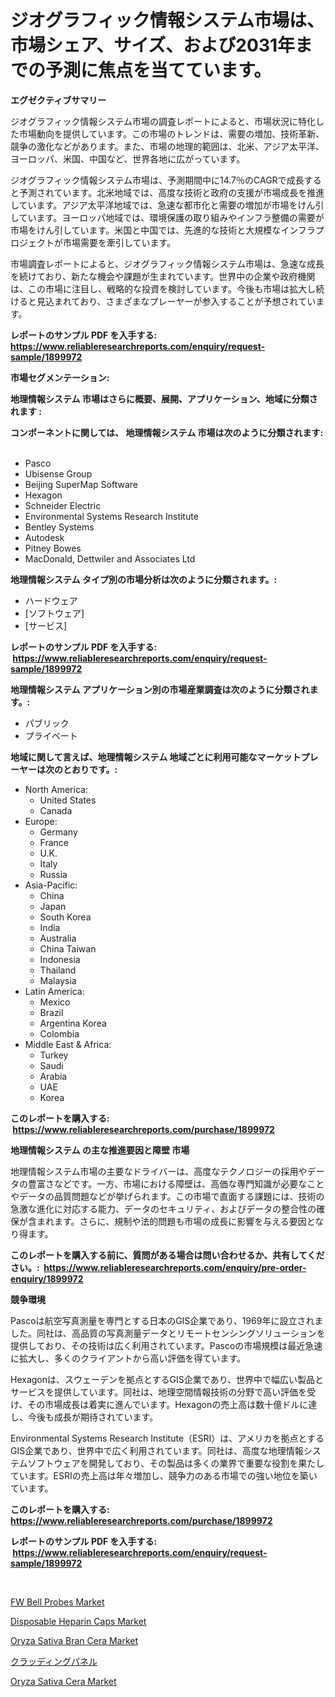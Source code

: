 <p><h1>ジオグラフィック情報システム市場は、市場シェア、サイズ、および2031年までの予測に焦点を当てています。</h1></p><p><strong>エグゼクティブサマリー</strong></p>
<p><p>ジオグラフィック情報システム市場の調査レポートによると、市場状況に特化した市場動向を提供しています。この市場のトレンドは、需要の増加、技術革新、競争の激化などがあります。また、市場の地理的範囲は、北米、アジア太平洋、ヨーロッパ、米国、中国など、世界各地に広がっています。</p><p>ジオグラフィック情報システム市場は、予測期間中に14.7％のCAGRで成長すると予測されています。北米地域では、高度な技術と政府の支援が市場成長を推進しています。アジア太平洋地域では、急速な都市化と需要の増加が市場をけん引しています。ヨーロッパ地域では、環境保護の取り組みやインフラ整備の需要が市場をけん引しています。米国と中国では、先進的な技術と大規模なインフラプロジェクトが市場需要を牽引しています。</p><p>市場調査レポートによると、ジオグラフィック情報システム市場は、急速な成長を続けており、新たな機会や課題が生まれています。世界中の企業や政府機関は、この市場に注目し、戦略的な投資を検討しています。今後も市場は拡大し続けると見込まれており、さまざまなプレーヤーが参入することが予想されています。</p></p>
<p><strong>レポートのサンプル PDF を入手する: <a href="https://www.reliableresearchreports.com/enquiry/request-sample/1899972">https://www.reliableresearchreports.com/enquiry/request-sample/1899972</a></strong></p>
<p><strong>市場セグメンテーション:</strong></p>
<p><strong> 地理情報システム 市場はさらに概要、展開、アプリケーション、地域に分類されます :</strong></p>
<p><strong>コンポーネントに関しては、 地理情報システム 市場は次のように分類されます: &nbsp;</strong></p>
<p><ul><li>Pasco</li><li>Ubisense Group</li><li>Beijing SuperMap Software</li><li>Hexagon</li><li>Schneider Electric</li><li>Environmental Systems Research Institute</li><li>Bentley Systems</li><li>Autodesk</li><li>Pitney Bowes</li><li>MacDonald, Dettwiler and Associates Ltd</li></ul></p>
<p><strong> 地理情報システム タイプ別の市場分析は次のように分類されます。:</strong></p>
<p><ul><li>ハードウェア</li><li>[ソフトウェア]</li><li>[サービス]</li></ul></p>
<p><strong>レポートのサンプル PDF を入手する: &nbsp;<a href="https://www.reliableresearchreports.com/enquiry/request-sample/1899972">https://www.reliableresearchreports.com/enquiry/request-sample/1899972</a></strong></p>
<p><strong> 地理情報システム アプリケーション別の市場産業調査は次のように分類されます。:</strong></p>
<p><ul><li>パブリック</li><li>プライベート</li></ul></p>
<p><strong>地域に関して言えば、地理情報システム 地域ごとに利用可能なマーケットプレーヤーは次のとおりです。:</strong></p>
<p><ul>
    <li>
        North America:
        <ul>
            <li>United States</li>
            <li>Canada</li>
        </ul>
    </li>
    <li>
        Europe:
        <ul>
            <li>Germany</li>
            <li>France</li>
            <li>U.K.</li>
            <li>Italy</li>
            <li>Russia</li>
        </ul>
    </li>
    <li>
        Asia-Pacific:
        <ul>
            <li>China</li>
            <li>Japan</li>
            <li>South Korea</li>
            <li>India</li>
            <li>Australia</li>
            <li>China Taiwan</li>
            <li>Indonesia</li>
            <li>Thailand</li>
            <li>Malaysia</li>
        </ul>
    </li>
    <li>
        Latin America:
        <ul>
            <li>Mexico</li>
            <li>Brazil</li>
            <li>Argentina Korea</li>
            <li>Colombia</li>
        </ul>
    </li>
    <li>
        Middle East & Africa:
        <ul>
            <li>Turkey</li>
            <li>Saudi</li>
            <li>Arabia</li>
            <li>UAE</li>
            <li>Korea</li>
        </ul>
    </li>
    </ul></p>
<p><strong>このレポートを購入する: &nbsp;<a href="https://www.reliableresearchreports.com/purchase/1899972">https://www.reliableresearchreports.com/purchase/1899972</a></strong></p>
<p><strong>地理情報システム の主な推進要因と障壁 市場</strong></p>
<p><p>地理情報システム市場の主要なドライバーは、高度なテクノロジーの採用やデータの豊富さなどです。一方、市場における障壁は、高価な専門知識が必要なことやデータの品質問題などが挙げられます。この市場で直面する課題には、技術の急激な進化に対応する能力、データのセキュリティ、およびデータの整合性の確保が含まれます。さらに、規制や法的問題も市場の成長に影響を与える要因となり得ます。</p></p>
<p><strong>このレポートを購入する前に、質問がある場合は問い合わせるか、共有してください。:&nbsp; <a href="https://www.reliableresearchreports.com/enquiry/pre-order-enquiry/1899972">https://www.reliableresearchreports.com/enquiry/pre-order-enquiry/1899972</a></strong></p>
<p><strong>競争環境</strong></p>
<p><p>Pascoは航空写真測量を専門とする日本のGIS企業であり、1969年に設立されました。同社は、高品質の写真測量データとリモートセンシングソリューションを提供しており、その技術は広く利用されています。Pascoの市場規模は最近急速に拡大し、多くのクライアントから高い評価を得ています。</p><p>Hexagonは、スウェーデンを拠点とするGIS企業であり、世界中で幅広い製品とサービスを提供しています。同社は、地理空間情報技術の分野で高い評価を受け、その市場成長は着実に進んでいます。Hexagonの売上高は数十億ドルに達し、今後も成長が期待されています。</p><p>Environmental Systems Research Institute（ESRI）は、アメリカを拠点とするGIS企業であり、世界中で広く利用されています。同社は、高度な地理情報システムソフトウェアを開発しており、その製品は多くの業界で重要な役割を果たしています。ESRIの売上高は年々増加し、競争力のある市場での強い地位を築いています。</p></p>
<p><strong>このレポートを購入する: &nbsp; <a href="https://www.reliableresearchreports.com/purchase/1899972">https://www.reliableresearchreports.com/purchase/1899972</a></strong></p>
<p><strong>レポートのサンプル PDF を入手する: &nbsp;<a href="https://www.reliableresearchreports.com/enquiry/request-sample/1899972">https://www.reliableresearchreports.com/enquiry/request-sample/1899972</a></strong><strong></strong></p>
<p>&nbsp;</p>
<p><p><a href="https://view.publitas.com/reportprime-1/fw-bell-probes-market-with-the-goal-of-estimating-the-market-size-and-future-growth-potential-of-various-market-segments-based-on-component-applications-end-user-and-region/">FW Bell Probes Market</a></p><p><a href="https://silk-columnist-571.notion.site/Disposable-Heparin-Caps-Market-Research-Report-Unlocks-Analysis-on-the-Market-Financial-Status-Mark-8f4c7028c6de4c92aa8833f8914113ce">Disposable Heparin Caps Market</a></p><p><a href="https://issuu.com/reportprime-2/docs/oryza-sativa-bran-cera-market-size-2030.pptx">Oryza Sativa Bran Cera Market</a></p><p><a href="https://github.com/mohamedbakry57/Market-Research-Report-List-2/blob/main/4238616186369.md">クラッディングパネル</a></p><p><a href="https://issuu.com/reportprime-2/docs/oryza-sativa-cera-market-size-2030.pptx">Oryza Sativa Cera Market</a></p></p>